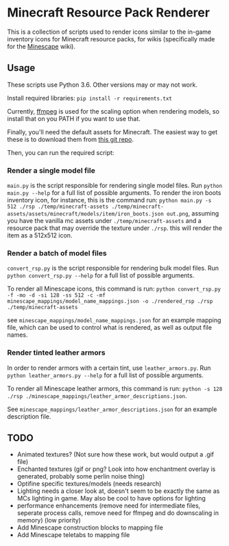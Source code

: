 # Minecraft Resource Pack Renderer
This is a collection of scripts used to render icons similar to the in-game inventory icons for Minecraft resource packs,
for wikis (specifically made for the [Minescape](https://minescape.net/) wiki).

## Usage
These scripts use Python 3.6. Other versions may or may not work.

Install required libraries: `pip install -r requirements.txt`

Currently, [ffmpeg](https://ffmpeg.org/) is used for the scaling option when rendering models, so install that on you PATH if you want to use that.

Finally, you'll need the default assets for Minecraft. The easiest way to get these is to download them from [this git repo](https://github.com/InventivetalentDev/minecraft-assets/).


Then, you can run the required script:

### Render a single model file
`main.py` is the script responsible for rendering single model files. Run `python main.py --help` for a full list of possible arguments.
To render the iron boots inventory icon, for instance, this is the command run: `python main.py -s 512 ./rsp ./temp/minecraft-assets ./temp/minecraft-assets/assets/minecraft/models/item/iron_boots.json out.png`,
assuming you have the vanilla mc assets under `./temp/minecraft-assets` and a resource pack that may override the texture under `./rsp`.
this will render the item as a 512x512 icon.

### Render a batch of model files
`convert_rsp.py` is the script responsible for rendering bulk model files.  Run `python convert_rsp.py --help` for a full list of possible arguments.

To render all Minescape icons, this command is run: `python convert_rsp.py -f -mo -d -si 128 -ss 512 -c -mf minescape_mappings/model_name_mappings.json -o ./rendered_rsp ./rsp ./temp/minecraft-assets`

see `minescape_mappings/model_name_mappings.json` for an example mapping file, which can be used to control what is rendered, as well as output file names.

### Render tinted leather armors
In order to render armors with a certain tint, use `leather_armors.py`. Run `python leather_armors.py --help` for a full list of possible arguments.

To render all Minescape leather armors, this command is run: `python -s 128 ./rsp ./minescape_mappings/leather_armor_descriptions.json`.

See `minescape_mappings/leather_armor_descriptions.json` for an example description file. 

## TODO
- Animated textures? (Not sure how these work, but would output a .gif file)
- Enchanted textures (gif or png? Look into how enchantment overlay is generated, probably some perlin noise thing)
- Optifine specific textures/models (needs research)
- Lighting needs a closer look at, doesn't seem to be exactly the same as MCs lighting in game. May also be cool to have options for lighting
- performance enhancements (remove need for intermediate files, seperate process calls, remove need for ffmpeg and do downscaling in memory) (low priority)
- Add Minescape construction blocks to mapping file
- Add Minescape teletabs to mapping file
